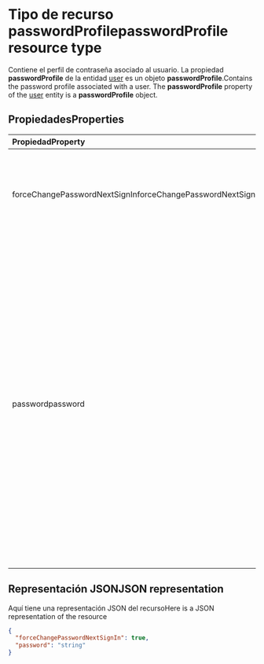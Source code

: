 # <a name="passwordprofile-resource-type"></a><span data-ttu-id="60296-101">Tipo de recurso passwordProfile</span><span class="sxs-lookup"><span data-stu-id="60296-101">passwordProfile resource type</span></span>

<span data-ttu-id="60296-p101">Contiene el perfil de contraseña asociado al usuario. La propiedad **passwordProfile** de la entidad [user](user.md) es un objeto **passwordProfile**.</span><span class="sxs-lookup"><span data-stu-id="60296-p101">Contains the password profile associated with a user. The **passwordProfile** property of the [user](user.md) entity is a **passwordProfile** object.</span></span>


## <a name="properties"></a><span data-ttu-id="60296-104">Propiedades</span><span class="sxs-lookup"><span data-stu-id="60296-104">Properties</span></span>
| <span data-ttu-id="60296-105">Propiedad</span><span class="sxs-lookup"><span data-stu-id="60296-105">Property</span></span>     | <span data-ttu-id="60296-106">Tipo</span><span class="sxs-lookup"><span data-stu-id="60296-106">Type</span></span>   |<span data-ttu-id="60296-107">Descripción</span><span class="sxs-lookup"><span data-stu-id="60296-107">Description</span></span>|
|:---------------|:--------|:----------|
|<span data-ttu-id="60296-108">forceChangePasswordNextSignIn</span><span class="sxs-lookup"><span data-stu-id="60296-108">forceChangePasswordNextSignIn</span></span>|<span data-ttu-id="60296-109">Boolean</span><span class="sxs-lookup"><span data-stu-id="60296-109">Boolean</span></span>| <span data-ttu-id="60296-110">**true** si el usuario debe cambiar su contraseña en el próximo inicio de sesión; en caso contrario **false**.</span><span class="sxs-lookup"><span data-stu-id="60296-110">**true** if the user must change her password on the next login; otherwise **false**.</span></span> |
|<span data-ttu-id="60296-111">password</span><span class="sxs-lookup"><span data-stu-id="60296-111">password</span></span>|<span data-ttu-id="60296-112">String</span><span class="sxs-lookup"><span data-stu-id="60296-112">String</span></span>|<span data-ttu-id="60296-p102">Contraseña del usuario. Esta propiedad es necesaria cuando se crea un usuario. Se puede actualizar, pero el usuario deberá cambiar la contraseña en el próximo inicio de sesión. La contraseña debe cumplir los requisitos mínimos especificados por la propiedad **passwordPolicies** del usuario. De manera predeterminada, se requiere una contraseña segura.</span><span class="sxs-lookup"><span data-stu-id="60296-p102">The password for the user. This property is required when a user is created. It can be updated, but the user will be required to change the password on the next login. The password must satisfy minimum requirements as specified by the user’s **passwordPolicies** property. By default, a strong password is required.</span></span>|

## <a name="json-representation"></a><span data-ttu-id="60296-118">Representación JSON</span><span class="sxs-lookup"><span data-stu-id="60296-118">JSON representation</span></span>

<span data-ttu-id="60296-119">Aquí tiene una representación JSON del recurso</span><span class="sxs-lookup"><span data-stu-id="60296-119">Here is a JSON representation of the resource</span></span>

<!-- {
  "blockType": "resource",
  "optionalProperties": [

  ],
  "@odata.type": "microsoft.graph.passwordprofile"
}-->

```json
{
  "forceChangePasswordNextSignIn": true,
  "password": "string"
}

```

<!-- uuid: 8fcb5dbc-d5aa-4681-8e31-b001d5168d79
2015-10-25 14:57:30 UTC -->
<!-- {
  "type": "#page.annotation",
  "description": "passwordProfile resource",
  "keywords": "",
  "section": "documentation",
  "tocPath": ""
}-->